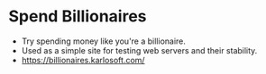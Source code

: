 # Spend Billionaires
- Try spending money like you're a billionaire.
- Used as a simple site for testing web servers and their stability.
- https://billionaires.karlosoft.com/